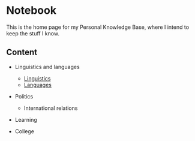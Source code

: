 # Notebook

This is the home page for my Personal Knowledge Base, where I intend to keep the stuff I know. 

## Content

- Linguistics and languages
	- [Linguistics](content/Linguistics.md)
	- [Languages](content/Languages.md)

- Politics
	- International relations

- Learning

- College